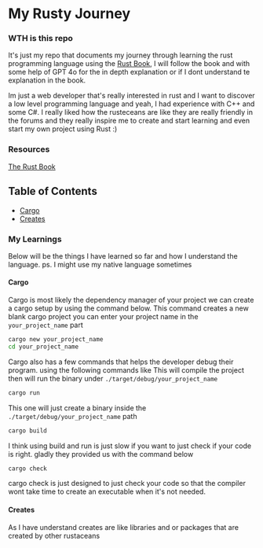 # My Rusty Journey

### WTH is this repo
It's just my repo that documents my journey through learning the rust programming language using the [Rust Book](https://doc.rust-lang.org/stable/book/), I will follow the book and with some help of GPT 4o for the in depth explanation or if I dont understand te explanation in the book.

Im just a web developer that's really interested in rust and I want to discover a low level programming language and yeah, I had experience with C++ and some C#. I really liked how the rusteceans are like they are really friendly in the forums and they really inspire me to create and start learning and even start my own project using Rust :)

### Resources

[The Rust Book](https://doc.rust-lang.org/stable/book/)

## Table of Contents
- [Cargo](#cargo)
- [Creates](#creates)
### My Learnings

Below will be the things I have learned so far and how I understand the language.
ps. I might use my native language sometimes

#### Cargo

Cargo is most likely the dependency manager of your project we can create a cargo setup by using the command below.
This command creates a new blank cargo project you can enter your project name in the `your_project_name` part

```bash
cargo new your_project_name
cd your_project_name
```

Cargo also has a few commands that helps the developer debug their program.
using the following commands like
This will compile the project then will run the binary under `./target/debug/your_project_name`

```bash
cargo run
```

This one will just create a binary inside the `./target/debug/your_project_name` path

```bash
cargo build
```

I think using build and run is just slow if you want to just check if your code is right. gladly they provided us with the command below

```bash
cargo check
```

cargo check is just designed to just check your code so that the compiler wont take time to create an executable when it's not needed.

#### Creates

As I have understand creates are like libraries and or packages that are created by other rustaceans
